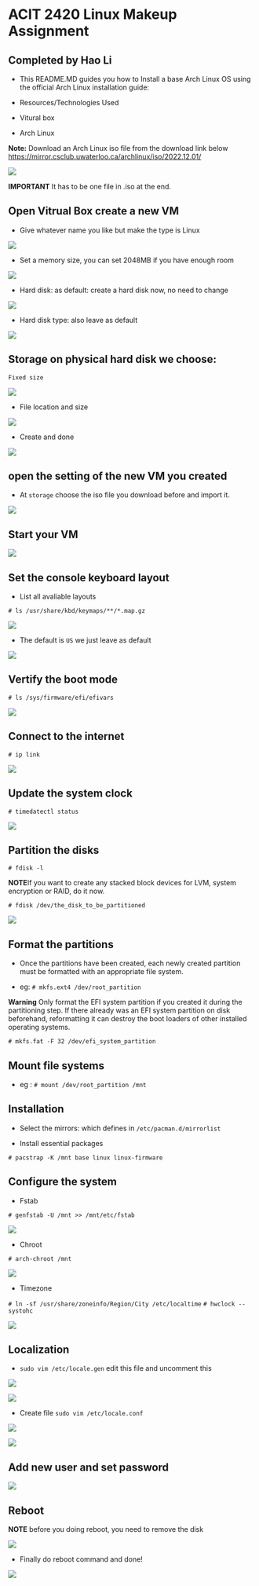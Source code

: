 # ACIT 2420 Linux Makeup Assignment

## Completed by Hao Li

- This README.MD guides you how to Install a base Arch Linux OS using the official Arch Linux installation guide:

- Resources/Technologies Used

- Vitural box
- Arch Linux

**Note:** Download an Arch Linux iso file from the download link below
https://mirror.csclub.uwaterloo.ca/archlinux/iso/2022.12.01/

![](image/1.png)

**IMPORTANT** It has to be one file in .iso at the end.

## Open Vitrual Box create a new VM

- Give whatever name you like but make the type is Linux

![](image/2.png)

- Set a memory size, you can set 2048MB if you have enough room

![](image/3.png)

- Hard disk: as default: create a hard disk now, no need to change

![](image/4.png)

- Hard disk type: also leave as default

![](image/5.png)

## Storage on physical hard disk we choose:

`Fixed size`

![](image/6.png)

- File location and size

![](image/7.png)

- Create and done

![](image/8.png)

## open the setting of the new VM you created

- At `storage` choose the iso file you download before and import it.

![](image/9.png)

## Start your VM

![](image/10.png)

## Set the console keyboard layout

- List all avaliable layouts

```
# ls /usr/share/kbd/keymaps/**/*.map.gz
```

![](image/11.png)

- The default is `US` we just leave as default

![](image/12.png)

## Vertify the boot mode

`# ls /sys/firmware/efi/efivars`

![](image/13.png)

## Connect to the internet

`# ip link`

![](image/14.png)

## Update the system clock

`# timedatectl status`

![](image/15.png)

## Partition the disks

`# fdisk -l`

**NOTE**If you want to create any stacked block devices for LVM, system encryption or RAID, do it now.

`# fdisk /dev/the_disk_to_be_partitioned`

![](image/16.png)

## Format the partitions

- Once the partitions have been created, each newly created partition must be formatted with an appropriate file system.

- eg: `# mkfs.ext4 /dev/root_partition`

**Warning** Only format the EFI system partition if you created it during the partitioning step. If there already was an EFI system partition on disk beforehand, reformatting it can destroy the boot loaders of other installed operating systems.

`# mkfs.fat -F 32 /dev/efi_system_partition`

## Mount file systems

- eg : `# mount /dev/root_partition /mnt`

## Installation

- Select the mirrors: which defines in `/etc/pacman.d/mirrorlist`

- Install essential packages

`# pacstrap -K /mnt base linux linux-firmware`

## Configure the system

- Fstab

`# genfstab -U /mnt >> /mnt/etc/fstab`

![](image/17.png)

- Chroot

`# arch-chroot /mnt`

![](image/18.png)

- Timezone

`# ln -sf /usr/share/zoneinfo/Region/City /etc/localtime`
`# hwclock --systohc`

![](iamge/19.png)

## Localization

- `sudo vim /etc/locale.gen` edit this file and uncomment this

![](iamge/20.png)

![](image/21.png)

- Create file `sudo vim /etc/locale.conf`

![](image/22.png)

![](image/23.png)

## Add new user and set password

![](image/26.png)

## Reboot

**NOTE** before you doing reboot, you need to remove the disk

![](image/25.png)

- Finally do reboot command and done!

![](image/24.png)
